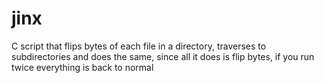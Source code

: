 # jinx
C script that flips bytes of each file in a directory, traverses to subdirectories and does the same, since all it does is flip bytes, if you run twice everything is back to normal
